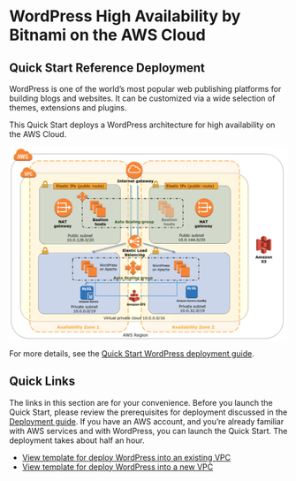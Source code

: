 # WordPress High Availability by Bitnami on the AWS Cloud
## Quick Start Reference Deployment

WordPress is one of the world’s most popular web publishing platforms for building blogs and websites. It can be customized via a wide selection of themes, extensions and plugins.

This Quick Start deploys a WordPress architecture for high availability on the AWS Cloud.

![Quick Start WordPress Architecture Diagram](docs/architecture_diagram.png)

For more details, see the [Quick Start WordPress deployment guide](docs/deployment_guide.pdf).


## Quick Links

The links in this section are for your convenience. Before you launch the Quick Start, please review the prerequisites for deployment discussed in the [Deployment guide](docs/deployment_guide.pdf). If you have an AWS account, and you’re already familiar with AWS services and with WordPress, you can launch the Quick Start. The deployment takes about half an hour.

- [View template for deploy WordPress into an existing VPC](templates/wordpress.template)
- [View template for deploy WordPress into a new VPC](templates/wordpress-master.template)

